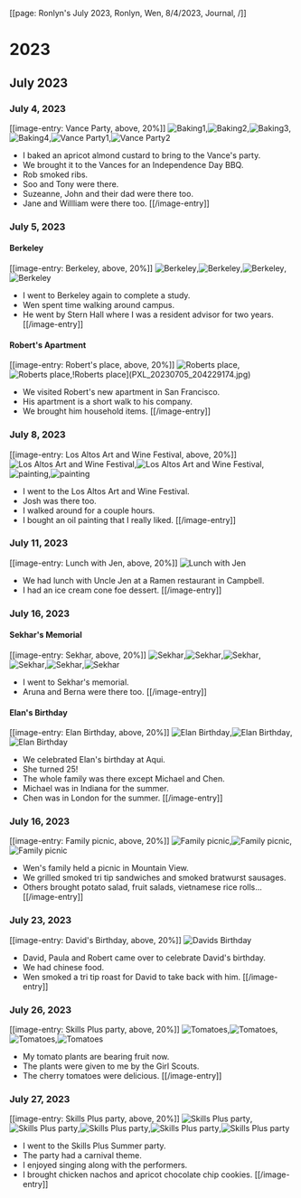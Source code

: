 [[page: Ronlyn's July 2023, Ronlyn, Wen, 8/4/2023, Journal,  /]]
# 2023
## July 2023
### July 4, 2023
[[image-entry: Vance Party, above, 20%]]
![Baking1](PXL_20230704_172929277.jpg),![Baking2](PXL_20230704_184835267.jpg),![Baking3](PXL_20230704_190819810.jpg),![Baking4](PXL_20230704_195827717.jpg),![Vance Party1](PXL_20230704_235036262.jpg),![Vance Party2](PXL_20230704_235046936.jpg)
* I baked an apricot almond custard to bring to the Vance's party.
* We brought it to the Vances for an Independence Day BBQ.
* Rob smoked ribs.
* Soo and Tony were there.
* Suzeanne, John and their dad were there too.
* Jane and Willliam were there too.
[[/image-entry]]
### July 5, 2023
#### Berkeley
[[image-entry: Berkeley, above, 20%]]
![Berkeley](PXL_20230705_172610902.jpg),![Berkeley](PXL_20230705_173606553.jpg),![Berkeley](PXL_20230705_175239014.jpg),![Berkeley](PXL_20230705_175242729.jpg)
* I went to Berkeley again to complete a study.
* Wen spent time walking around campus.
* He went by Stern Hall where I was a resident advisor for two years.
[[/image-entry]]
#### Robert's Apartment
[[image-entry: Robert's place, above, 20%]]
![Roberts place](PXL_20230705_203650540.jpg),![Roberts place](PXL_20230705_204224025.jpg),!Roberts place](PXL_20230705_204229174.jpg)
* We visited Robert's new apartment in San Francisco.
* His apartment is a short walk to his company.
* We brought him household items.
[[/image-entry]]
### July 8, 2023
[[image-entry: Los Altos Art and Wine Festival, above, 20%]]
![Los Altos Art and Wine Festival](PXL_20230708_200123995.jpg),![Los Altos Art and Wine Festival](PXL_20230708_184413619.jpg),![painting](PXL_20230708_203504118.jpg),![painting](PXL_20230806_140416792.jpg)
* I went to the Los Altos Art and Wine Festival.
* Josh was there too.
* I walked around for a couple hours.
* I bought an oil painting that I really liked.
[[/image-entry]]
### July 11, 2023
[[image-entry: Lunch with Jen, above, 20%]]
![Lunch with Jen](PXL_20230711_193722564.jpg)
* We had lunch with Uncle Jen at a Ramen restaurant in Campbell.
* I had an ice cream cone foe dessert.
[[/image-entry]]
### July 16, 2023
#### Sekhar's Memorial
[[image-entry: Sekhar, above, 20%]]
![Sekhar](PXL_20230716_001048139.jpg),![Sekhar](PXL_20230716_001544145.jpg),![Sekhar](PXL_20230716_002716609.jpg),![Sekhar](PXL_20230716_004320255.jpg),![Sekhar](PXL_20230716_004433917.jpg),![Sekhar](PXL_20230716_010815924.jpg)
* I went to Sekhar's memorial.
* Aruna and Berna were there too.
[[/image-entry]]
#### Elan's Birthday
[[image-entry: Elan Birthday, above, 20%]]
![Elan Birthday](PXL_20230716_015728709.jpg),![Elan Birthday](PXL_20230716_015815904.jpg),![Elan Birthday](PXL_20230716_024659325.jpg)
* We celebrated Elan's birthday at Aqui.
* She turned 25!
* The whole family was there except Michael and Chen.
* Michael was in Indiana for the summer.
* Chen was in London for the summer.
[[/image-entry]]
### July 16, 2023
[[image-entry: Family picnic, above, 20%]]
![Family picnic](PXL_20230716_194657157.jpg),![Family picnic](PXL_20230716_194713921.jpg),![Family picnic](PXL_20230716_214025288.jpg)
* Wen's family held a picnic in Mountain View.
* We grilled smoked tri tip sandwiches and smoked bratwurst sausages.
* Others brought potato salad, fruit salads, vietnamese rice rolls...
[[/image-entry]]
### July 23, 2023
[[image-entry: David's Birthday, above, 20%]]
![Davids Birthday](PXL_20230723_215544788.jpg)
* David, Paula and Robert came over to celebrate David's birthday.
* We had chinese food.
* Wen smoked a tri tip roast for David to take back with him.
[[/image-entry]]
### July 26, 2023
[[image-entry: Skills Plus party, above, 20%]]
![Tomatoes](PXL_20230726_200214668.jpg),![Tomatoes](PXL_20230726_200327564.jpg),![Tomatoes](PXL_20230726_200332435.jpg),![Tomatoes](PXL_20230726_200551032.jpg)
* My tomato plants are bearing fruit now.
* The plants were given to me by the Girl Scouts.
* The cherry tomatoes were delicious.
[[/image-entry]]
### July 27, 2023
[[image-entry: Skills Plus party, above, 20%]]
![Skills Plus party](PXL_20230727_181233319.jpg),![Skills Plus party](PXL_20230727_185314176.jpg),![Skills Plus party](PXL_20230727_190853371.jpg),![Skills Plus party](PXL_20230727_190823056.jpg),![Skills Plus party](PXL_20230727_192059641.jpg)
* I went to the Skills Plus Summer party.
* The party had a carnival theme.
* I enjoyed singing along with the performers.
* I brought chicken nachos and apricot chocolate chip cookies.
[[/image-entry]]
